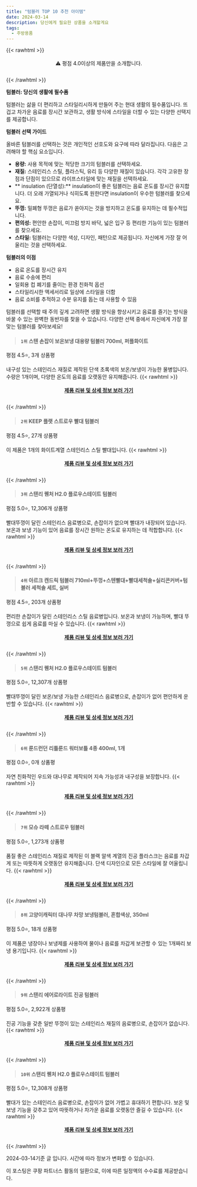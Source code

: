 ```yaml
---
title: "텀블러 TOP 10 추천 아이템"
date: 2024-03-14
description: 당신에게 필요한 상품을 소개할게요
tags:
  - 주방용품
---
```

{{< rawhtml >}}<div class="toc" style="text-align: center; height: 50px; line-height: 2;">  <p>⚠️ 평점 4.0이상의 제품만을 소개합니다.<br></p></div> {{< /rawhtml >}}

**텀블러: 당신의 생활에 필수품**

텀블러는 삶을 더 편리하고 스타일리시하게 만들어 주는 현대 생활의 필수품입니다. 뜨겁고 차가운 음료를 장시간 보관하고, 생활 방식에 스타일을 더할 수 있는 다양한 선택지를 제공합니다.

**텀블러 선택 가이드**

올바른 텀블러를 선택하는 것은 개인적인 선호도와 요구에 따라 달라집니다. 다음은 고려해야 할 핵심 요소입니다.

* **용량:** 사용 목적에 맞는 적당한 크기의 텀블러를 선택하세요.
* **재질:** 스테인리스 스틸, 플라스틱, 유리 등 다양한 재질이 있습니다. 각각 고유한 장점과 단점이 있으므로 라이프스타일에 맞는 재질을 선택하세요.
* ** insulation (단열성):** insulation이 좋은 텀블러는 음료 온도를 장시간 유지합니다. 더 오래 가열되거나 식히도록 원한다면 insulation이 우수한 텀블러를 찾으세요.
* **뚜껑:** 밀폐형 뚜껑은 음료가 쏟아지는 것을 방지하고 온도를 유지하는 데 필수적입니다.
* **편의성:** 편안한 손잡이, 미끄럼 방지 바닥, 넓은 입구 등 편리한 기능이 있는 텀블러를 찾으세요.
* **스타일:** 텀블러는 다양한 색상, 디자인, 패턴으로 제공됩니다. 자신에게 가장 잘 어울리는 것을 선택하세요.

**텀블러의 이점**

* 음료 온도를 장시간 유지
* 음료 수송에 편리
* 일회용 컵 폐기를 줄이는 환경 친화적 옵션
* 스타일리시한 액세서리로 일상에 스타일을 더함
* 음료 소비를 추적하고 수분 유지를 돕는 데 사용할 수 있음

텀블러를 선택할 때 주의 깊게 고려하면 생활 방식을 향상시키고 음료를 즐기는 방식을 바꿀 수 있는 완벽한 동반자를 찾을 수 있습니다. 다양한 선택 중에서 자신에게 가장 잘 맞는 텀블러를 찾아보세요!
>#### `1위` 스텐 손잡이 보온보냉 대용량 텀블러 700ml, 퍼플화이트
평점 4.5⭐, 3개 상품평

내구성 있는 스테인리스 재질로 제작된 단색 초록색의 보온/보냉이 가능한 물병입니다. 수량은 1개이며, 다양한 온도의 음료를 오랫동안 유지해줍니다.
{{< rawhtml >}}<div class="toc" style="text-align: center; height: 50px; line-height: 2;"><p><b><a href="https://link.coupang.com/re/AFFSDP?lptag=AF5033054&pageKey=7481618774&itemId=20695714352&vendorItemId=87767180280&traceid=V0-153-8c3e62cfee3e69ea&clickBeacon=kTDuV8xljA-fLNdakfAetzSkYzrnrQ4Wxq3xxorb9APEIW3fF2AHYcp1r8gXtf8onsd2CjzQfKwNLTjKY9qg1gSn9FyowMRbO_u7bki6ie_98pM1Knt9J0h0m4CiLGcEiXjPowP-Gta5LEi83uzpnU8hoinrLKguHSiL6kE26y-J_Ekflj-h17ZIZAKAAic3ecpN_44ZXTu4f3ztmNsVUfGDj1LzeN4DNkRDu01fJA2-4HqrxNdZiO8FnH0vOIv5z0bz3K3jWQ6rpmkzyVXt420BKikDlGr_r7NNtfTs-S9YDEXiDEStJKGCfn5XQv4OwUEFGX79W2s4yH-PfECszMbY_Bj-TnpYc5eV5pFQBLqFHRllYxzIk2tieGzdh_b1rIFsnrTKbhN8BMGShab2NETulrBknjU0egordBcC6lL7hzTLH3n0i19724sFfKw79YdM-1kL_Vq2u9itMG5mlInAZzO1nfJSIqmU0E7Mm3vqJSzeatRzt0dcnrc3e53ZdJTh-M30SPQZ6Emw1qjY7vshRubaqPfLqSV4Z_XbLMUnqf57NmuxmLbmUDgPjFUqGk2_8nYeNLBuSRQgmfwYPDUMRGMIxJ1Erh0q-2T2ugYXyt8tan8Ul3mb6NpeI8wx_UQLaRFBUbEsJkQ_Ra5UQC9c9lHdggfJvEPd5nCZ_CILWV19u0nqhFr3oaB3LHZArou93kHPrBWjs5CFfnpOWrSLQ7GweyuiS-ZiItTppELk_Hx96KlvYvk6SyVbcwEV3imBOPEzbLU57U7ODFgRK0tUcNghXFDoskFNOtIc1ubsCP7Scii7jdmgPz8X_QsBqe0FV4jxrO_2oIUvSl8q0Ifs6f4_zg4FjX0-giQrBY7l46LLCWaC2A7dpoaM4jjEGzw7ko7g22fSdxKtZ6LdFUKRgJeG76q1JNM2W8H3xi5K&requestid=20240314101505406091939345&token=31850C%7CMIXED">제품 리뷰 및 상세 정보 보러 가기</a></b><br></p> </div>{{< /rawhtml >}}
>#### `2위` KEEP 플랫 스트로우 빨대 텀블러
평점 4.5⭐, 27개 상품평

이 제품은 1개의 화이트계열 스테인리스 스틸 빨대입니다.
{{< rawhtml >}}<div class="toc" style="text-align: center; height: 50px; line-height: 2;"><p><b><a href="https://link.coupang.com/re/AFFSDP?lptag=AF5033054&pageKey=7410836707&itemId=19201115702&vendorItemId=86318463068&traceid=V0-153-b30cad692f2cf677&requestid=20240314101505406091939345&token=31850C%7CMIXED">제품 리뷰 및 상세 정보 보러 가기</a></b><br></p> </div>{{< /rawhtml >}}
>#### `3위` 스탠리 퀜처 H2.0 플로우스테이트 텀블러
평점 5.0⭐, 12,306개 상품평

빨대뚜껑이 달린 스테인리스 음료병으로, 손잡이가 없으며 빨대가 내장되어 있습니다. 보온과 보냉 기능이 있어 음료를 장시간 원하는 온도로 유지하는 데 적합합니다.
{{< rawhtml >}}<div class="toc" style="text-align: center; height: 50px; line-height: 2;"><p><b><a href="https://link.coupang.com/re/AFFSDP?lptag=AF5033054&pageKey=6792297030&itemId=18629073189&vendorItemId=85764406516&traceid=V0-153-7c5a22bf730aa718&requestid=20240314101505406091939345&token=31850C%7CMIXED">제품 리뷰 및 상세 정보 보러 가기</a></b><br></p> </div>{{< /rawhtml >}}
>#### `4위` 아르크 캔드릭 텀블러 710ml+뚜껑+스텐빨대+빨대세척솔+실리콘커버+텀블러 세척솔 세트, 실버
평점 4.5⭐, 203개 상품평

편리한 손잡이가 달린 스테인리스 스틸 음료병입니다. 보온과 보냉이 가능하며, 빨대 뚜껑으로 쉽게 음료를 마실 수 있습니다.
{{< rawhtml >}}<div class="toc" style="text-align: center; height: 50px; line-height: 2;"><p><b><a href="https://link.coupang.com/re/AFFSDP?lptag=AF5033054&pageKey=7251636776&itemId=18447858952&vendorItemId=85588727362&traceid=V0-153-b06e13dc8f10d525&clickBeacon=BT0CotznH_M8FAv6BRwKnjD6U_djx5IG5CPZxFL5MJj0JQtG3y5kE3NmO9AbzbrFW3zEky5pL64SOGeACRLXxVT5bDYGzikDaZYqG86zL4qOz7isrNOhQ0aHWifpJWP9S_hT4wk5oB2mfWltxrn_TLMKBOR3ue_2V6x90q291pSphTx3IKfSUOniHj4l3tSRi_-suKLkVcgI04lgqn8keVpOZZWj25ctWBujv5RVqBhcpdT3MqaBlzmI4iY2Kk02n_21j6hazhY8gobPx0iJNvG8akWy3iEgVw6BPZDCUXdZi1Caimvcuhcu3EkWhMoJ4eMR-8Lupv3A53cZrmUczQnKT9IPii3SKIglYzzkK0NMKI1w3Di532TWttKyTaSinJ-SVHBDv5xYZM0w9lbrPBwwoKx9MRZ_AgRP0rM_fdV621-vp43A7O1Yte0UCfuQJ7xwE4gWjcuDPNfDxqUEbfwkQcUoLmtcezma-Jn8tVd0ITbSE4t3qUNprmpmHWcYksYrtISkpajE0j-5nL46yvHvbGmmM4DPYYp9ozzohSnEcStGh02jE9Ynjg6OyZkdTWL8MUR89IuqsNgQKnsx_JwuJp1WYbQxsjBUv2J9GYiNTxg4PcPF00V52tT65ZoHsP1VXnjOPq6t6tD36ODuzOxiDRZeOiNKyiFyGqo8Dl77aEYaozI7B4cUU0cFLL3xzx-JEc-8sqK6PcpC8XPFii6mz7atPb4ua3YyU0SDdfGPFE2TK2cXkM1sWA497ulI9kyQs0n0lMHCIn_GIv0p_WCC98znD955dX98BTERCNK6hi8TfwTzOiPbCPvTy5cihXKALc532OTE13zaTa7gegyMIs4TUGo8uhwuGEHPnRdZf7zaet0kNuT7D_oo_93c_ikIbS9EiloEDEer2UnuAOhWaOiBXyXJ_hDm4TYi3o1MzA%3D%3D&requestid=20240314101505406091939345&token=31850C%7CMIXED">제품 리뷰 및 상세 정보 보러 가기</a></b><br></p> </div>{{< /rawhtml >}}
>#### `5위` 스탠리 퀜처 H2.0 플로우스테이트 텀블러
평점 5.0⭐, 12,307개 상품평

빨대뚜껑이 달린 보온/보냉 가능한 스테인리스 음료병으로, 손잡이가 없어 편안하게 운반할 수 있습니다.
{{< rawhtml >}}<div class="toc" style="text-align: center; height: 50px; line-height: 2;"><p><b><a href="https://link.coupang.com/re/AFFSDP?lptag=AF5033054&pageKey=6792297030&itemId=16006517831&vendorItemId=83211387491&traceid=V0-153-7c5a22bf730aa718&requestid=20240314101505406091939345&token=31850C%7CMIXED">제품 리뷰 및 상세 정보 보러 가기</a></b><br></p> </div>{{< /rawhtml >}}
>#### `6위` 룬드런던 리틀룬드 워터보틀 4종 400ml, 1개
평점 0.0⭐, 0개 상품평

자연 친화적인 우드와 대나무로 제작되어 지속 가능성과 내구성을 보장합니다.
{{< rawhtml >}}<div class="toc" style="text-align: center; height: 50px; line-height: 2;"><p><b><a href="https://link.coupang.com/re/AFFSDP?lptag=AF5033054&pageKey=7849716857&itemId=21392552067&vendorItemId=88449259384&traceid=V0-153-1656c44d7ec21ed0&clickBeacon=-KAjYVeuKvY7Qk9N-A34TEPGEFwEbi5bbzjcFFAJTGqUXDbYhnywoczAQ-ZpHiT-7Gv_i-3Do2vy6_Z7NqFPgI2rUC_5DEIMvjHci92kcZoMSdGXpwrZliODgYx1GWKk2ntQnOQgZoNurlEXJe2AgQLjvu5u-yiRee4GcbpaMSmJIkC30uEyuVUhshHUh7rtJz7kzGJexlVKZIHjH7FnyYjuK5rwh4fZUbfe93u4PcnRkcmy9STk0irYoA0WVy1BP9hOtFeTP-A1IGwZH-o1QayZrv87Kk12vZkECrzYoa4QPJbSCMwdCvXNtvjZbCpAvaMcGf27MZNglPPGvkQmA9dBJfS3bOlrsarcmWinGGufebNcbVPU6yZzlyq2LcHsAttBPd-gB-08NpC4zZEsI2Fq1VUcx4S4nD5dTHx-ObL2GqPleJLzbuTqrNUZ04MHt0p-D4PHsaGWrQRP6CepUv2yZxBMZsIe5KbvRUIHuM3aWcj-KFyy2LU_XQX9pDukB7pXu2ea9Qda_EgQERhZW22G6MAehpt1f83xwWWDXgzscCqAPmAByqSjl468pXYdIMDSiATNYNiMOi3Ztxzu7xluXl5BKxPMp09A3Jxiw-IQWp44jC94xvBQpVtuGLevL1VAgzGdXkUnoKmYL0EUWHlO7YJHrsIh_Ehe8W_F5FdANYzBDNABCd7L4f1TYNpGpQv2oHKd7ZXPVgN-SIqaFJsxvR5WgXcyBfLtcvJohs5E0UhZTPDK-D_H8ixsFf-MfSLE8l8JMHL253q4tc38X-lVrWdERiV7ksZ-2VwJDWnoPQbkAvqa1qES6kEQd4s6J_ByqlQt92X30o9U589qp2n7fAQUrGNd1Ne3iwrdDyHyUXxOOgU199_SvNqOrTMNbtjQkx4WEyxN9bIMPJwzLIv08AOmNUzNW7kdxrHefmI%3D&requestid=20240314101505406091939345&token=31850C%7CMIXED">제품 리뷰 및 상세 정보 보러 가기</a></b><br></p> </div>{{< /rawhtml >}}
>#### `7위` 모슈 라떼 스트로우 텀블러
평점 5.0⭐, 1,273개 상품평

품질 좋은 스테인리스 재질로 제작된 이 블랙 알색 계열의 진공 플라스크는 음료를 차갑게 또는 따뜻하게 오랫동안 유지해줍니다. 단색 디자인으로 모든 스타일에 잘 어울립니다.
{{< rawhtml >}}<div class="toc" style="text-align: center; height: 50px; line-height: 2;"><p><b><a href="https://link.coupang.com/re/AFFSDP?lptag=AF5033054&pageKey=7088309603&itemId=17655814882&vendorItemId=77587689395&traceid=V0-153-9b75ac0c1ff77181&requestid=20240314101505406091939345&token=31850C%7CMIXED">제품 리뷰 및 상세 정보 보러 가기</a></b><br></p> </div>{{< /rawhtml >}}
>#### `8위` 고양이캐릭터 대나무 차망 보냉텀블러, 혼합색상, 350ml
평점 5.0⭐, 18개 상품평

이 제품은 냉장이나 보냉제를 사용하여 물이나 음료를 차갑게 보관할 수 있는 1개짜리 보냉 용기입니다.
{{< rawhtml >}}<div class="toc" style="text-align: center; height: 50px; line-height: 2;"><p><b><a href="https://link.coupang.com/re/AFFSDP?lptag=AF5033054&pageKey=4588920059&itemId=5638146732&vendorItemId=72937181574&traceid=V0-153-1669384fb5925610&clickBeacon=NurSG3gRv4OPC5GWNk3A2ezqMAZaMyzvNZoYkLVyc0mBGcNztCXKgcmTSabm80ccalHjunYW5jJs548PtpXNWr5T63rqKecycLXoFNoKnONs0f8eDnwUaN1iEr-F75su2-pPNCYXUnBwo-g4p225ufpYQFhu_GM9IjKQyfIBCD1V-ttxT0gzuIxmj4W4fFjwRhyxDqK0AQAlPnkIfpPqvR1R97yNZwuWIzOFo1FBq0bdcHbdn9Cnzp-uxHHafkEWtN-nNv_iujjZMroptO-tXLccagYOo8ulkxO93rjM5kZ7AXLWptKQMRJLl_vPjpFmGADrbkVPRhIIQ_2vT5MusJ2-8vYpiu0FYcuzKqkHrJh1wQZjw34lFA8wlxur9wCOHseprl8g8Cq0Hm8abs8UB-7eoGgK0Y00KntkLnAfkgJpNYSAHWFNmeAmepyaBws_cb4Q6gDBU1BYPQz6CWMycHjAJ9VpGFNC_4_t0NUJ2kytuUItex3rjUB9mLSYmt5Otmry9LiLMj4UZZe-P8-QdxYF1H55UbQf1YCZyNvdcsrY4IAT8Sr8Pq_it5jIm2S57z6Ad0ZCZEyjVZ11F66XR5z8i7X6uKFB9IBrdCF9B5PPW-DnmRh8KuxMtCltLLZNvB539uKsWooP6yFWlaSiBpA5wLgtFuaCjP-Kw-LoyzCBiDuRFNVzhR1_QxR-iU9mK-JST0BIY8fwLz_JFq2Or_VatbpqL0J8tpJejMrd9vGbeZbi4iLm6YXkAIpCe3zzGdwuvAf6EZ8W74RcQ_q5aAIwngLR4-I7dQN5USx_m-4rMwOhUGw_Ro2FQIAoMyQZWPtjNRaFCEpyATDS_SHOzfiIrBkqVbiKNa6Q034WkaEd-fdJ4tUuB7DXWgTRrOUeWujmU0LLn9wPseMoPczQWXY51f-5Hf77ATTb6DuyA0WX-w%3D%3D&requestid=20240314101505406091939345&token=31850C%7CMIXED">제품 리뷰 및 상세 정보 보러 가기</a></b><br></p> </div>{{< /rawhtml >}}
>#### `9위` 스탠리 에어로라이트  진공 텀블러
평점 5.0⭐, 2,922개 상품평

진공 기능을 갖춘 일반 뚜껑이 있는 스테인리스 재질의 음료병으로, 손잡이가 없습니다.
{{< rawhtml >}}<div class="toc" style="text-align: center; height: 50px; line-height: 2;"><p><b><a href="https://link.coupang.com/re/AFFSDP?lptag=AF5033054&pageKey=6525277727&itemId=14474167894&vendorItemId=81717461963&traceid=V0-153-4d1d63fd0d5e0dee&requestid=20240314101505406091939345&token=31850C%7CMIXED">제품 리뷰 및 상세 정보 보러 가기</a></b><br></p> </div>{{< /rawhtml >}}
>#### `10위` 스탠리 퀜처 H2.0 플로우스테이트 텀블러
평점 5.0⭐, 12,308개 상품평

빨대가 있는 스테인리스 음료병으로, 손잡이가 없어 가볍고 휴대하기 편합니다. 보온 및 보냉 기능을 갖추고 있어 따뜻하거나 차가운 음료를 오랫동안 즐길 수 있습니다.
{{< rawhtml >}}<div class="toc" style="text-align: center; height: 50px; line-height: 2;"><p><b><a href="https://link.coupang.com/re/AFFSDP?lptag=AF5033054&pageKey=6792297030&itemId=16006517840&vendorItemId=83211387534&traceid=V0-153-7c5a22bf730aa718&requestid=20240314101505406091939345&token=31850C%7CMIXED">제품 리뷰 및 상세 정보 보러 가기</a></b><br></p> </div>{{< /rawhtml >}}

2024-03-14기준 글 입니다.
시간에 따라 정보가 변화할 수 있습니다.

이 포스팅은 쿠팡 파트너스 활동의 일환으로, 이에 따른 일정액의 수수료를 제공받습니다.